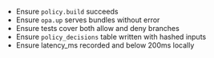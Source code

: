 - Ensure `policy.build` succeeds
- Ensure `opa.up` serves bundles without error
- Ensure tests cover both allow and deny branches
- Ensure `policy_decisions` table written with hashed inputs
- Ensure latency_ms recorded and below 200ms locally
